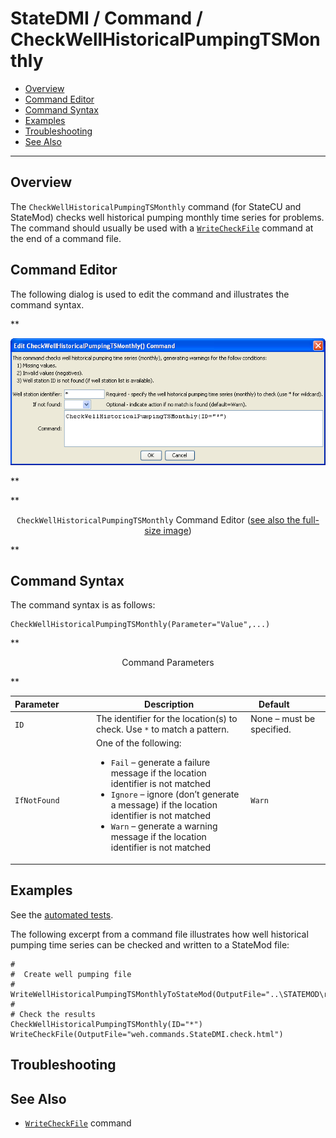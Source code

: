 # StateDMI / Command / CheckWellHistoricalPumpingTSMonthly #

* [Overview](#overview)
* [Command Editor](#command-editor)
* [Command Syntax](#command-syntax)
* [Examples](#examples)
* [Troubleshooting](#troubleshooting)
* [See Also](#see-also)

-------------------------

## Overview ##

The `CheckWellHistoricalPumpingTSMonthly` command (for StateCU and StateMod)
checks well historical pumping monthly time series for problems.  The command should usually be used with a
[`WriteCheckFile`](../WriteCheckFile/WriteCheckFile.md) command at the end of a command file.

## Command Editor ##

The following dialog is used to edit the command and illustrates the command syntax.

**<p style="text-align: center;">
![CheckWellHistoricalPumpingTSMonthly](CheckWellHistoricalPumpingTSMonthly.png)
</p>**

**<p style="text-align: center;">
`CheckWellHistoricalPumpingTSMonthly` Command Editor (<a href="../CheckWellHistoricalPumpingTSMonthly.png">see also the full-size image</a>)
</p>**

## Command Syntax ##

The command syntax is as follows:

```text
CheckWellHistoricalPumpingTSMonthly(Parameter="Value",...)
```
**<p style="text-align: center;">
Command Parameters
</p>**

| **Parameter**&nbsp;&nbsp;&nbsp;&nbsp;&nbsp;&nbsp;&nbsp;&nbsp;&nbsp;&nbsp;&nbsp;&nbsp; | **Description** | **Default**&nbsp;&nbsp;&nbsp;&nbsp;&nbsp;&nbsp;&nbsp;&nbsp;&nbsp;&nbsp; |
| --------------|-----------------|----------------- |
| `ID` | The identifier for the location(s) to check.  Use `*` to match a pattern. | None – must be specified. |
| `IfNotFound` | One of the following:<ul><li>`Fail` – generate a failure message if the location identifier is not matched</li><li>`Ignore` – ignore (don’t generate a message) if the location identifier is not matched</li><li>`Warn` – generate a warning message if the location identifier is not matched</li></ul> | `Warn` |

## Examples ##

See the [automated tests](https://github.com/OpenCDSS/cdss-app-statedmi-test/tree/master/test/regression/commands/CheckWellHistoricalPumpingTSMonthly).

The following excerpt from a command file illustrates how well historical pumping time series can be checked and written to a StateMod file:

```
#
#  Create well pumping file
#
WriteWellHistoricalPumpingTSMonthlyToStateMod(OutputFile="..\STATEMOD\rg2007.weh")
#
# Check the results
CheckWellHistoricalPumpingTSMonthly(ID="*")
WriteCheckFile(OutputFile="weh.commands.StateDMI.check.html")
```

## Troubleshooting ##

## See Also ##

* [`WriteCheckFile`](../WriteCheckFile/WriteCheckFile.md) command
